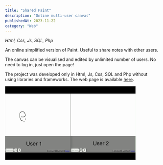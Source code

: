 ```yaml
---
title: "Shared Paint"
description: "Online multi-user canvas"
publishedAt: 2023-11-22
category: "Web"
---
```


*Html, Css, Js, SQL, Php*

An online simplified version of Paint. Useful to share notes with other users.

The canvas can be visualised and edited by unlimited number of users. No need to log in, just open the page!

The project was developed only in Html, Js, Css, SQL and Php without using libraries and frameworks.
The web page is available [here](https://provsito.altervista.org/paint/index.php).

![Example](../../../public/images/projects/paint.gif)
